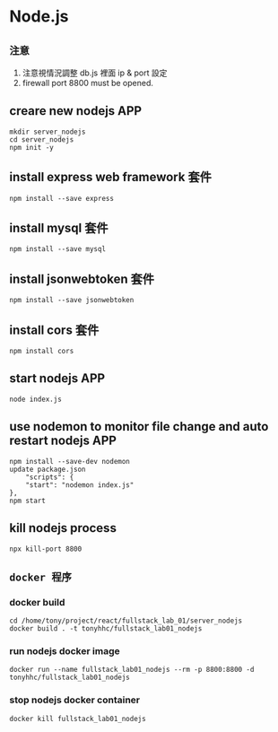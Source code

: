 # Node.js

## `注意`
1. 注意視情況調整 db.js 裡面 ip & port 設定
2. firewall port 8800 must be opened.

## creare new nodejs APP
    mkdir server_nodejs
    cd server_nodejs
    npm init -y

## install express web framework 套件
    npm install --save express

## install mysql 套件
    npm install --save mysql

## install jsonwebtoken 套件
    npm install --save jsonwebtoken

## install cors 套件
    npm install cors

## start nodejs APP
    node index.js

## use nodemon to monitor file change and auto restart nodejs APP
    npm install --save-dev nodemon
    update package.json
        "scripts": {
        "start": "nodemon index.js"
    },
    npm start

## kill nodejs process
    npx kill-port 8800

## `docker 程序`

### docker build
    cd /home/tony/project/react/fullstack_lab_01/server_nodejs
    docker build . -t tonyhhc/fullstack_lab01_nodejs

### run nodejs docker image
    docker run --name fullstack_lab01_nodejs --rm -p 8800:8800 -d tonyhhc/fullstack_lab01_nodejs

### stop nodejs docker container
    docker kill fullstack_lab01_nodejs